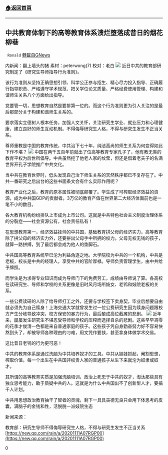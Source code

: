 ###  [:house:返回首頁](https://github.com/ourhimalayas/txt)
---

## 中共教育体制下的高等教育体系溃烂堕落成昔日的烟花柳巷
` Ronald` [轉載自GNews](https://gnews.org/zh-hans/551123/)

内新闻：翻上墙头的猪 素材：peterwong(7) 校对：老白
![](https://gnews-media-offload.s3.amazonaws.com/wp-content/uploads/2020/11/12090224/image0-1-9.jpg)
近日中共的教育部研究制定了《研究生导师指导行为准则》。

该行为准则从坚持正确思想引领、科学公正参与招生、精心尽力投入指导、正确履行指导职责、严格遵守学术规范、把关学位论文质量、严格经费使用管理、构建和谐师生关系八个方面给出指导。

党要管一切，思想教育自然是要排第一位的。而这个行为准则更为引人关注的是最后那部分关于构建和谐师生关系的。

要求落实立德树人根本任务，加强人文关怀，关注研究生学业、就业压力和心理健康，建立良好的师生互动机制。不得侮辱研究生人格，不得与研究生发生不正当关系。

尊师重教是中国的教育传统，中共治下七十年，纯洁高尚的师生关系为何变得如此下作不堪？
![](https://gnews-media-offload.s3.amazonaws.com/wp-content/uploads/2020/11/12090411/image1-1-1.jpg)
中国在两千五百年前就出了位高等教育专家孔子了，他有教无类的教育平权为后世所倡导。中共虽然挖了他老人家的坟莹，但还是借着老夫子的名满世界开孔子学院推广中共文化。

当中共在教育世界时，低头发现自己治下师生关系的天然秩序都已不复存在了。中共一番研究之后出台的这些书面条文会有什么实际作用呢？

教育产业化之后，教育的原本属性被彻底颠覆了。学生成了可榨取经济效益的资源，成为中共国GDP的贡献者。3万亿的教育产值在世界第二大经济体面前也是一笔不小的数目。

各大教育机构纷纷排队上市成为上市公司。这就是中共特色社会主义制度治理体系的分裂症——社会资源公有，社会责任私有！

在思想教育第一，经济效益挂帅的中共国，基础教育拼父母的经济实力，高等教育除了拼父母的经济实力外，还要拼出父母手中所拥的权力。父母无权无钱的孩子，就算一路拼搏，到了最后都会成为他人的垫脚石。

中共国高等教育系统早已沦为利益角逐之地。大学院校为中共的一个机构，中共是老板，校长是中共的经理人，享受中共的官阶厚禄。导师负责管理学生，由中共给予牌照。

而学生是为求得专业知识而成为导师门下的免费劳工，成绩由导师说了算。各高校在读研究生、导师和学校的关系更像是旧时风月场所妓女、老鸨和妓院老板的关系。

一些公费读研的人除了给导师打工之外，还要与学校签下卖身契，毕业后想要自由就必须先为自己赎身！上海交通大学就曾发生过一位公费研究生因为赎身问题跟校方产生分岐导致冲突，校方保安的暴力行为，最后酿成高位截瘫的悲剧。
![](https://gnews-media-offload.s3.amazonaws.com/wp-content/uploads/2020/11/12090542/image2-3.jpg)
近年来，屡屡发生研究生不堪忍受导师和学校的压榨而选择自杀的悲剧。这些早早凋零的花季才俊清一色都是来自普通家庭的孩子。这些孩子凭自身勤奋努力好不容易快熬到头了，却被导师各种理由的刁难，用文凭作要挟，甚至拿身体做学术交易。

这比昔日老鸨的行为更可恶！

中共的教育体系是通过洗脑为中共培养奴才的工具。中共从娃娃抓起，阉割思想，榨取价值，每一个出生在中共国非权贵人家的普通孩子从生下来就沦为奴隶或奴才。

其所谓的高等教育实质是加强洗脑培训，政治上死忠于中共的奴才，淘汰那些具有独立思考能力，敢于质疑中共的人。这就是为什么中共国出不了创新型人才，要搞千人计划。

中共用思想政治教育抽干了智者的灵魂，剩下一具具丧德无良只会用下体思考的皮囊，满脑子的金钱和性，活脱脱一派妓院生态

新闻来源：

教育部：研究生导师不得侮辱研究生人格，不得与研究生发生不正当关系
[https://new.qq.com/rain/a/20201111A07RGP00](https://new.qq.com/rain/a/20201111A07RGP00)

0
